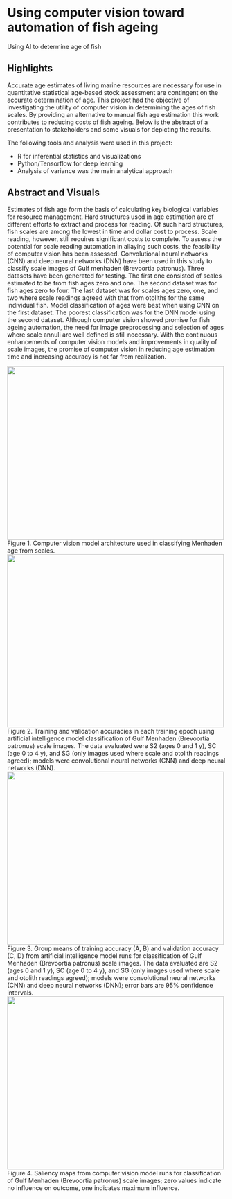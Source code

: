 # Using computer vision toward automation of fish ageing
Using AI to determine age of fish

## Highlights
Accurate age estimates of living marine resources are necessary for use in quantitative statistical age-based stock assessment are contingent on the accurate determination of age. This project had the objective of investigating the utility of computer vision in determining the ages of fish scales. By providing an alternative to manual fish age estimation this work contributes to reducing costs of fish ageing. Below is the abstract of a presentation to stakeholders and some visuals for depicting the results.

The following tools and analysis were used in this project:
- R for inferential statistics and visualizations
- Python/Tensorflow for deep learning
- Analysis of variance was the main analytical approach

## Abstract and Visuals
Estimates of fish age form the basis of calculating key biological variables for resource management. Hard structures used in age estimation are of different efforts to extract and process for reading. Of such hard structures, fish scales are among the lowest in time and dollar cost to process. Scale reading, however, still requires significant costs to complete. To assess the potential for scale reading automation in allaying such costs, the feasibility of computer vision has been assessed. Convolutional neural networks (CNN) and deep neural networks (DNN) have been used in this study to classify scale images of Gulf menhaden (Brevoortia patronus). Three datasets have been generated for testing. The first one consisted of scales estimated to be from fish ages zero and one. The second dataset was for fish ages zero to four. The last dataset was for scales ages zero, one, and two where scale readings agreed with that from otoliths for the same individual fish. Model classification of ages were best when using CNN on the first dataset. The poorest classification was for the DNN model using the second dataset. Although computer vision showed promise for fish ageing automation, the need for image preprocessing and selection of ages where scale annuli are well defined is still necessary. With the continuous enhancements of computer vision models and improvements in quality of scale images, the promise of computer vision in reducing age estimation time and increasing accuracy is not far from realization.

<img src="fig1.jpg" align="center" width="500" height="400">
Figure 1. Computer vision model architecture used in classifying Menhaden age from scales.

<img src="fig2.jpg" align="center" width="500" height="400">
Figure 2. Training and validation accuracies in each training epoch using artificial intelligence model classification of Gulf Menhaden (Brevoortia patronus) scale images. The data evaluated were S2 (ages 0 and 1 y), SC (age 0 to 4 y), and SG (only images used where scale and otolith readings agreed); models were convolutional neural networks (CNN) and deep neural networks (DNN).

<img src="fig3.jpg" align="center" width="500" height="400">
Figure 3. Group means of training accuracy (A, B) and validation accuracy (C, D) from artificial intelligence model runs for classification of Gulf Menhaden (Brevoortia patronus) scale images. The data evaluated are S2 (ages 0 and 1 y), SC (age 0 to 4 y), and SG (only images used where scale and otolith readings agreed); models were convolutional neural networks (CNN) and deep neural networks (DNN); error bars are 95% confidence intervals.

<img src="fig4.jpg" align="center" width="500" height="400">
Figure 4. Saliency maps from computer vision model runs for classification of Gulf Menhaden (Brevoortia patronus) scale images; zero values indicate no influence on outcome, one indicates maximum influence.

